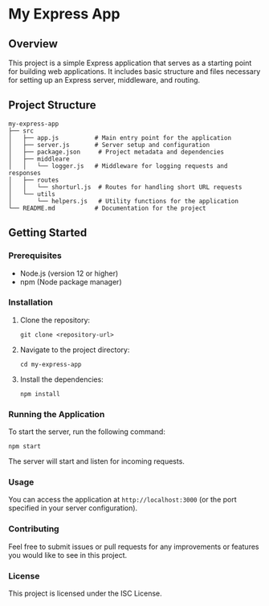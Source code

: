 # My Express App

## Overview
This project is a simple Express application that serves as a starting point for building web applications. It includes basic structure and files necessary for setting up an Express server, middleware, and routing.

## Project Structure
```
my-express-app
├── src
│   ├── app.js          # Main entry point for the application
│   ├── server.js       # Server setup and configuration
│   ├── package.json     # Project metadata and dependencies
│   ├── middleare
│   │   └── logger.js   # Middleware for logging requests and responses
│   ├── routes
│   │   └── shorturl.js  # Routes for handling short URL requests
│   └── utils
│       └── helpers.js   # Utility functions for the application
└── README.md           # Documentation for the project
```

## Getting Started

### Prerequisites
- Node.js (version 12 or higher)
- npm (Node package manager)

### Installation
1. Clone the repository:
   ```
   git clone <repository-url>
   ```
2. Navigate to the project directory:
   ```
   cd my-express-app
   ```
3. Install the dependencies:
   ```
   npm install
   ```

### Running the Application
To start the server, run the following command:
```
npm start
```
The server will start and listen for incoming requests.

### Usage
You can access the application at `http://localhost:3000` (or the port specified in your server configuration).

### Contributing
Feel free to submit issues or pull requests for any improvements or features you would like to see in this project.

### License
This project is licensed under the ISC License.